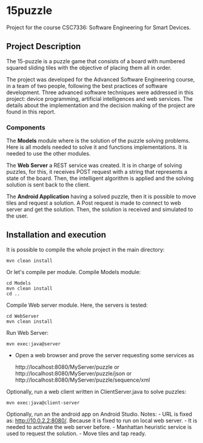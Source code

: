 # 15puzzle
Project for the course CSC7336: Software Engineering for Smart Devices.

## Project Description ##

The 15-puzzle is a puzzle game that consists of a board with numbered squared sliding tiles with the objective of placing them all in order.

The project was developed for the Advanced Software Engineering course, in a team of two people, following the best practices of software development. Three advanced software techniques were addressed in this project: device programming, artificial intelligences and web services. The details about the implementation and the decision making of the project are found in this report.

### Components ###

The **Models** module where is the solution of the puzzle solving problems. Here is all models needed to solve it and functions implementations. It is needed to use the other modules. 

The **Web Server** a REST service was created. It is in charge of solving puzzles, for this, it receives POST request with a string that represents a state of the board. Then, the intelligent algorithm is applied and the solving solution is sent back to the client. 

The **Android Application** having a solved puzzle, then it is possible to move tiles and request a solution. A Post request is made to connect to web server and get the solution. Then, the solution is received and simulated to the user.

## Installation and execution ##

It is possible to compile the whole project in the main directory:
	
	mvn clean install
	

Or let's compile per module. Compile Models module:
 
	cd Models
	mvn clean install
	cd ..

Compile Web server module. Here, the servers is tested:
 
	cd WebServer
	mvn clean install

Run Web Server:
 
	mvn exec:java@server

 * Open a web browser and prove the server requesting some services as
 
	http://localhost:8080/MyServer/puzzle
	or http://localhost:8080/MyServer/puzzle/json
	or http://localhost:8080/MyServer/puzzle/sequence/xml

Optionally, run a web client written in ClientServer.java to solve puzzles:

	mvn exec:java@client-server

Optionally, run an the android app on Android Studio. Notes: 
	- URL is fixed as: http://10.0.2.2:8080/. Because it is fixed to run on local web server.
	- It is needed to activate the web server before.
	- Manhattan heuristic service is used to request the solution.
	- Move tiles and tap ready.


